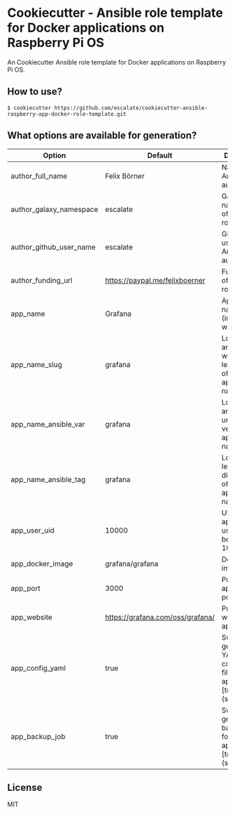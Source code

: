 # Cookiecutter - Ansible role template for Docker applications on Raspberry Pi OS

An Cookiecutter Ansible role template for Docker applications on Raspberry Pi OS.

## How to use?

```
$ cookiecutter https://github.com/escalate/cookiecutter-ansible-raspberry-app-docker-role-template.git
```

## What options are available for generation?

| Option                  | Default                          | Description |
| ----------------------- | -------------------------------- | ----------- |
| author_full_name        | Felix Börner                     | Name of the Ansible role author |
| author_galaxy_namespace | escalate                         | Galaxy namespace of Ansible role author |
| author_github_user_name | escalate                         | Github username of Ansible role author |
| author_funding_url      | https://paypal.me/felixboerner   | Funding URL of Ansible role author |
| app_name                | Grafana                          | Application name (including whitespaces) |
| app_name_slug           | grafana                          | Lowercase and whitespace-less version of application name |
| app_name_ansible_var    | grafana                          | Lowercase and underscore version of application name |
| app_name_ansible_tag    | grafana                          | Lowercase, letter and digits version of application name |
| app_user_uid            | 10000                            | UID of application user (must be above 10000) |
| app_docker_image        | grafana/grafana                  | Docker Hub image name |
| app_port                | 3000                             | Published application port |
| app_website             | https://grafana.com/oss/grafana/ | Public website of application |
| app_config_yaml         | true                             | Switch to generate YAML configuration file for application [true, false] (str) |
| app_backup_job          | true                             | Switch to generate backup job for application [true, false] (str) |

## License

MIT
